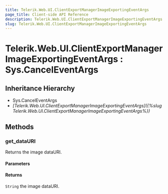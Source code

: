 ```yaml
---
title: Telerik.Web.UI.ClientExportManagerImageExportingEventArgs
page_title: Client-side API Reference
description: Telerik.Web.UI.ClientExportManagerImageExportingEventArgs
slug: Telerik.Web.UI.ClientExportManagerImageExportingEventArgs
---
```


# Telerik.Web.UI.ClientExportManagerImageExportingEventArgs : Sys.CancelEventArgs

## Inheritance Hierarchy

* Sys.CancelEventArgs
* *[Telerik.Web.UI.ClientExportManagerImageExportingEventArgs]({%slug Telerik.Web.UI.ClientExportManagerImageExportingEventArgs%})*


## Methods

###  get_dataURI 

Returns the image dataURI. 

#### Parameters

#### Returns

`String` the image dataURI. 

